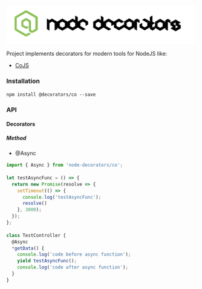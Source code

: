 ![Node Decorators](https://github.com/serhiisol/node-decorators/blob/master/decorators.png?raw=true)

Project implements decorators for modern tools for NodeJS like:
- [CoJS]

### Installation
```
npm install @decorators/co --save
```
### API
#### Decorators
##### Method
* @Async
```typescript
import { Async } from 'node-decorators/co';

let testAsyncFunc = () => {
  return new Promise(resolve => {
    setTimeout(() => {
      console.log('testAsyncFunc');
      resolve()
    }, 3000);
  });
};

class TestController {
  @Async
  *getData() {
    console.log('code before async function');
    yield testAsyncFunc();
    console.log('code after async function');
  }
}
```

[CoJS]:https://github.com/tj/co
